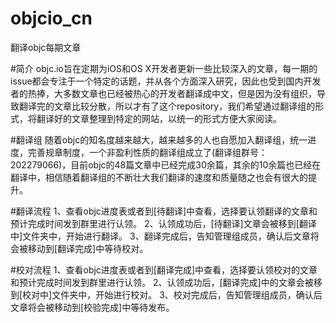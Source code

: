 objcio_cn
=========

翻译objc每期文章

#简介
objc.io旨在定期为iOS和OS X开发者更新一些比较深入的文章，每一期的issue都会专注于一个特定的话题，并从各个方面深入研究，因此也受到国内开发者的热捧，大多数文章也已经被热心的开发者翻译成中文，但是因为没有组织，导致翻译完的文章比较分散，所以才有了这个repository，我们希望通过翻译组的形式，将翻译好的文章整理到特定的网站，以统一的形式方便大家阅读。

#翻译组
随着objc的知名度越来越大，越来越多的人也自愿加入翻译组，统一进度，完善规章制度，一个非盈利性质的翻译组成立了(翻译组群号：202279066)，目前objc的48篇文章中已经完成30余篇，其余的10余篇也已经在翻译中，相信随着翻译组的不断壮大我们翻译的速度和质量随之也会有很大的提升。

#翻译流程
1、查看objc进度表或者到[待翻译]中查看，选择要认领翻译的文章和预计完成时间发到群里进行认领。
2、认领成功后，[待翻译]文章会被移到[翻译中]文件夹中，开始进行翻译。
3、翻译完成后，告知管理组成员，确认后文章将会被移动到[翻译完成]中等待校对。

#校对流程
1、查看objc进度表或者到[翻译完成]中查看，选择要认领校对的文章和预计完成时间发到群里进行认领。
2、认领成功后，[翻译完成]中的文章会被移到[校对中]文件夹中，开始进行校对。
3、校对完成后，告知管理组成员，确认后文章将会被移动到[校验完成]中等待发布。